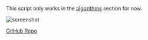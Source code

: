 This script only works in the [algorithms](https://leetcode.com/problemset/algorithms) section for now.

![screenshot](https://i.imgur.com/wHc8YMs.png?1)

[GitHub Repo](https://github.com/marvinyan/better-statsbar-lc)
